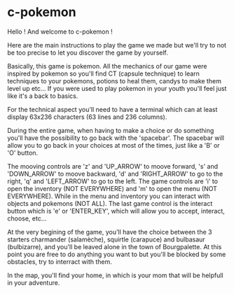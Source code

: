 # c-pokemon

Hello ! And welcome to c-pokemon !

Here are the main instructions to play the game we made but we'll try to not be too precise to let you discover the game by yourself.

Basically, this game is pokemon. All the mechanics of our game were inspired by pokemon so you'll find CT (capsule technique) to learn techniques to your pokemons, potions to heal them, candys to make them level up etc... 
If you were used to play pokemon in your youth you'll feel just like it's a back to basics.

For the technical aspect you'll need to have a terminal which can at least display 63x236 characters (63 lines and 236 columns).

During the entire game, when having to make a choice or do something you'll have the possibility to go back with the 'spacebar'. The spacebar will allow you to go back in your choices at most of the times, just like a 'B' or 'O' button.

The mooving controls are 'z' and 'UP_ARROW' to moove forward, 's' and 'DOWN_ARROW' to moove backward, 'd' and 'RIGHT_ARROW' to go to the right, 'q' and 'LEFT_ARROW' to go to the left.
The game controls are 'i' to open the inventory (NOT EVERYWHERE) and 'm' to open the menu (NOT EVERYWHERE). While in the menu and inventory you can interact with objects and pokemons (NOT ALL). The last game control is the interact button which is 'e' or 'ENTER_KEY', which will allow you to accept, interact, choose, etc...


At the very begining of the game, you'll have the choice between the 3 starters charmander (salamèche), squirtle (carapuce) and bulbasaur (bulbizarre), and you'll be leaved alone in the town of Bourgpalette. At this point you are free to do anything you want to but you'll be blocked by some obstacles, try to interract with them.

In the map, you'll find your home, in which is your mom that will be helpfull in your adventure.
